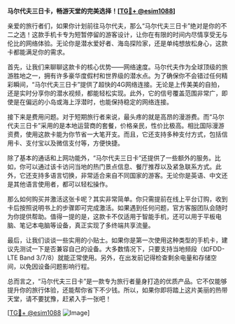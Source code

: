 **马尔代夫三日卡，畅游天堂的完美选择！[[TG💪+ @esim1088](https://t.me/s/esim1088)]**

亲爱的旅行者们，如果你计划前往马尔代夫，那么“马尔代夫三日卡”绝对是你的不二之选！这款手机卡专为短暂停留的游客设计，让你在有限的时间内尽情享受无与伦比的网络体验。无论你是潜水爱好者、海岛探险家，还是单纯想放松身心，这款卡都能满足你的需求。

首先，让我们来聊聊这款卡的核心优势——网络速度。马尔代夫作为全球顶级的旅游胜地之一，拥有许多豪华度假村和世界级的潜水点。为了确保你不会错过任何精彩瞬间，“马尔代夫三日卡”提供了超快的4G网络连接。无论是上传美美的自拍，还是实时分享你的潜水视频，都能轻松实现。此外，它的信号覆盖范围非常广，即使是在偏远的小岛或海上浮潜时，也能保持稳定的网络连接。

接下来是费用问题。对于短期旅行者来说，最头疼的就是高昂的漫游费。而“马尔代夫三日卡”采用的是本地运营商的套餐，价格亲民，性价比极高。相比国际漫游资费，使用这款卡能为你节省一大笔开支。而且，它还支持多种支付方式，包括信用卡、支付宝以及微信支付等，方便快捷。

除了基本的通话和上网功能外，“马尔代夫三日卡”还提供了一些额外的服务。比如，你可以通过该卡访问当地的热门景点信息、餐厅推荐以及紧急联系方式。此外，它还支持多语言切换，非常适合来自不同国家的游客。无论你是英语、中文还是其他语言使用者，都可以轻松操作。

那么如何购买并激活这张卡呢？其实非常简单。你只需提前在线上平台订购，收到卡后按照说明书上的步骤即可完成激活。如果遇到任何问题，官方客服团队会随时为你提供帮助。值得一提的是，这款卡不仅适用于智能手机，还可以用于平板电脑、笔记本电脑等设备，真正实现了多终端共享流量。

最后，让我们谈谈一些实用的小贴士。如果你是第一次使用这种类型的手机卡，建议先测试一下是否兼容自己的设备。大多数情况下，只要支持当地频段（如FDD-LTE Band 3/7/8）就能正常使用。另外，在出发前记得检查剩余电量和存储空间，以免因设备问题影响行程。

总而言之，“马尔代夫三日卡”是一款专为旅行者量身打造的优质产品。它不仅能够提升你的旅行体验，还能帮你省下不少钱。所以，如果你即将踏上这片美丽的热带天堂，请不要犹豫，赶紧入手一张吧！

[[TG💪+ @esim1088](https://t.me/s/esim1088) ![Image](https://i.postimg.cc/4NQfJmqS/Snipaste-2025-05-13-00-14-12.png)]